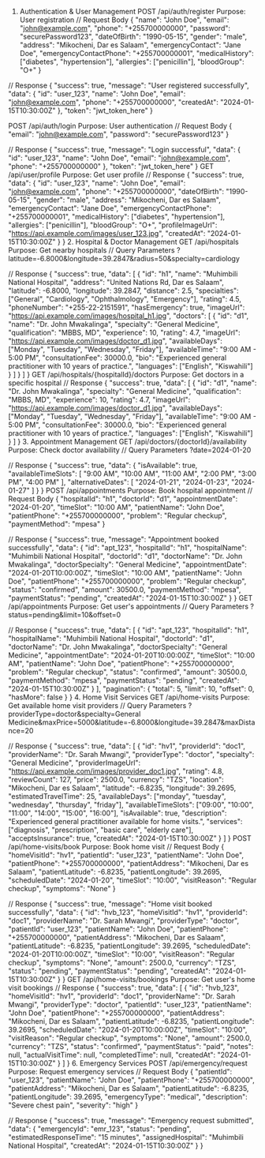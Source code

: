 1. Authentication & User Management
POST /api/auth/register
Purpose: User registration
// Request Body
{
  "name": "John Doe",
  "email": "john@example.com",
  "phone": "+255700000000",
  "password": "securePassword123",
  "dateOfBirth": "1990-05-15",
  "gender": "male",
  "address": "Mikocheni, Dar es Salaam",
  "emergencyContact": "Jane Doe",
  "emergencyContactPhone": "+255700000001",
  "medicalHistory": ["diabetes", "hypertension"],
  "allergies": ["penicillin"],
  "bloodGroup": "O+"
}

// Response
{
  "success": true,
  "message": "User registered successfully",
  "data": {
    "id": "user_123",
    "name": "John Doe",
    "email": "john@example.com",
    "phone": "+255700000000",
    "createdAt": "2024-01-15T10:30:00Z"
  },
  "token": "jwt_token_here"
}

POST /api/auth/login
Purpose: User authentication
// Request Body
{
  "email": "john@example.com",
  "password": "securePassword123"
}

// Response
{
  "success": true,
  "message": "Login successful",
  "data": {
    "id": "user_123",
    "name": "John Doe",
    "email": "john@example.com",
    "phone": "+255700000000"
  },
  "token": "jwt_token_here"
}
GET /api/user/profile
Purpose: Get user profile
// Response
{
  "success": true,
  "data": {
    "id": "user_123",
    "name": "John Doe",
    "email": "john@example.com",
    "phone": "+255700000000",
    "dateOfBirth": "1990-05-15",
    "gender": "male",
    "address": "Mikocheni, Dar es Salaam",
    "emergencyContact": "Jane Doe",
    "emergencyContactPhone": "+255700000001",
    "medicalHistory": ["diabetes", "hypertension"],
    "allergies": ["penicillin"],
    "bloodGroup": "O+",
    "profileImageUrl": "https://api.example.com/images/user_123.jpg",
    "createdAt": "2024-01-15T10:30:00Z"
  }
}
2. Hospital & Doctor Management
GET /api/hospitals
Purpose: Get nearby hospitals
// Query Parameters
?latitude=-6.8000&longitude=39.2847&radius=50&specialty=cardiology

// Response
{
  "success": true,
  "data": [
    {
      "id": "h1",
      "name": "Muhimbili National Hospital",
      "address": "United Nations Rd, Dar es Salaam",
      "latitude": -6.8000,
      "longitude": 39.2847,
      "distance": 2.5,
      "specialties": ["General", "Cardiology", "Ophthalmology", "Emergency"],
      "rating": 4.5,
      "phoneNumber": "+255-22-2151591",
      "hasEmergency": true,
      "imageUrl": "https://api.example.com/images/hospital_h1.jpg",
      "doctors": [
        {
          "id": "d1",
          "name": "Dr. John Mwakalinga",
          "specialty": "General Medicine",
          "qualification": "MBBS, MD",
          "experience": 10,
          "rating": 4.7,
          "imageUrl": "https://api.example.com/images/doctor_d1.jpg",
          "availableDays": ["Monday", "Tuesday", "Wednesday", "Friday"],
          "availableTime": "9:00 AM - 5:00 PM",
          "consultationFee": 30000.0,
          "bio": "Experienced general practitioner with 10 years of practice.",
          "languages": ["English", "Kiswahili"]
        }
      ]
    }
  ]
}
GET /api/hospitals/{hospitalId}/doctors
Purpose: Get doctors in a specific hospital
// Response
{
  "success": true,
  "data": [
    {
      "id": "d1",
      "name": "Dr. John Mwakalinga",
      "specialty": "General Medicine",
      "qualification": "MBBS, MD",
      "experience": 10,
      "rating": 4.7,
      "imageUrl": "https://api.example.com/images/doctor_d1.jpg",
      "availableDays": ["Monday", "Tuesday", "Wednesday", "Friday"],
      "availableTime": "9:00 AM - 5:00 PM",
      "consultationFee": 30000.0,
      "bio": "Experienced general practitioner with 10 years of practice.",
      "languages": ["English", "Kiswahili"]
    }
  ]
}
3. Appointment Management
GET /api/doctors/{doctorId}/availability
Purpose: Check doctor availability
// Query Parameters
?date=2024-01-20

// Response
{
  "success": true,
  "data": {
    "isAvailable": true,
    "availableTimeSlots": [
      "9:00 AM",
      "10:00 AM",
      "11:00 AM",
      "2:00 PM",
      "3:00 PM",
      "4:00 PM"
    ],
    "alternativeDates": [
      "2024-01-21",
      "2024-01-23",
      "2024-01-27"
    ]
  }
}
POST /api/appointments
Purpose: Book hospital appointment
// Request Body
{
  "hospitalId": "h1",
  "doctorId": "d1",
  "appointmentDate": "2024-01-20",
  "timeSlot": "10:00 AM",
  "patientName": "John Doe",
  "patientPhone": "+255700000000",
  "problem": "Regular checkup",
  "paymentMethod": "mpesa"
}

// Response
{
  "success": true,
  "message": "Appointment booked successfully",
  "data": {
    "id": "apt_123",
    "hospitalId": "h1",
    "hospitalName": "Muhimbili National Hospital",
    "doctorId": "d1",
    "doctorName": "Dr. John Mwakalinga",
    "doctorSpecialty": "General Medicine",
    "appointmentDate": "2024-01-20T10:00:00Z",
    "timeSlot": "10:00 AM",
    "patientName": "John Doe",
    "patientPhone": "+255700000000",
    "problem": "Regular checkup",
    "status": "confirmed",
    "amount": 30500.0,
    "paymentMethod": "mpesa",
    "paymentStatus": "pending",
    "createdAt": "2024-01-15T10:30:00Z"
  }
}
GET /api/appointments
Purpose: Get user's appointments
// Query Parameters
?status=pending&limit=10&offset=0

// Response
{
  "success": true,
  "data": [
    {
      "id": "apt_123",
      "hospitalId": "h1",
      "hospitalName": "Muhimbili National Hospital",
      "doctorId": "d1",
      "doctorName": "Dr. John Mwakalinga",
      "doctorSpecialty": "General Medicine",
      "appointmentDate": "2024-01-20T10:00:00Z",
      "timeSlot": "10:00 AM",
      "patientName": "John Doe",
      "patientPhone": "+255700000000",
      "problem": "Regular checkup",
      "status": "confirmed",
      "amount": 30500.0,
      "paymentMethod": "mpesa",
      "paymentStatus": "pending",
      "createdAt": "2024-01-15T10:30:00Z"
    }
  ],
  "pagination": {
    "total": 5,
    "limit": 10,
    "offset": 0,
    "hasMore": false
  }
}
4. Home Visit Services
GET /api/home-visits
Purpose: Get available home visit providers
// Query Parameters
?providerType=doctor&specialty=General Medicine&maxPrice=5000&latitude=-6.8000&longitude=39.2847&maxDistance=20

// Response
{
  "success": true,
  "data": [
    {
      "id": "hv1",
      "providerId": "doc1",
      "providerName": "Dr. Sarah Mwangi",
      "providerType": "doctor",
      "specialty": "General Medicine",
      "providerImageUrl": "https://api.example.com/images/provider_doc1.jpg",
      "rating": 4.8,
      "reviewCount": 127,
      "price": 2500.0,
      "currency": "TZS",
      "location": "Mikocheni, Dar es Salaam",
      "latitude": -6.8235,
      "longitude": 39.2695,
      "estimatedTravelTime": 25,
      "availableDays": ["monday", "tuesday", "wednesday", "thursday", "friday"],
      "availableTimeSlots": ["09:00", "10:00", "11:00", "14:00", "15:00", "16:00"],
      "isAvailable": true,
      "description": "Experienced general practitioner available for home visits.",
      "services": ["diagnosis", "prescription", "basic care", "elderly care"],
      "acceptsInsurance": true,
      "createdAt": "2024-01-15T10:30:00Z"
    }
  ]
}
POST /api/home-visits/book
Purpose: Book home visit
// Request Body
{
  "homeVisitId": "hv1",
  "patientId": "user_123",
  "patientName": "John Doe",
  "patientPhone": "+255700000000",
  "patientAddress": "Mikocheni, Dar es Salaam",
  "patientLatitude": -6.8235,
  "patientLongitude": 39.2695,
  "scheduledDate": "2024-01-20",
  "timeSlot": "10:00",
  "visitReason": "Regular checkup",
  "symptoms": "None"
}

// Response
{
  "success": true,
  "message": "Home visit booked successfully",
  "data": {
    "id": "hvb_123",
    "homeVisitId": "hv1",
    "providerId": "doc1",
    "providerName": "Dr. Sarah Mwangi",
    "providerType": "doctor",
    "patientId": "user_123",
    "patientName": "John Doe",
    "patientPhone": "+255700000000",
    "patientAddress": "Mikocheni, Dar es Salaam",
    "patientLatitude": -6.8235,
    "patientLongitude": 39.2695,
    "scheduledDate": "2024-01-20T10:00:00Z",
    "timeSlot": "10:00",
    "visitReason": "Regular checkup",
    "symptoms": "None",
    "amount": 2500.0,
    "currency": "TZS",
    "status": "pending",
    "paymentStatus": "pending",
    "createdAt": "2024-01-15T10:30:00Z"
  }
}
GET /api/home-visits/bookings
Purpose: Get user's home visit bookings
// Response
{
  "success": true,
  "data": [
    {
      "id": "hvb_123",
      "homeVisitId": "hv1",
      "providerId": "doc1",
      "providerName": "Dr. Sarah Mwangi",
      "providerType": "doctor",
      "patientId": "user_123",
      "patientName": "John Doe",
      "patientPhone": "+255700000000",
      "patientAddress": "Mikocheni, Dar es Salaam",
      "patientLatitude": -6.8235,
      "patientLongitude": 39.2695,
      "scheduledDate": "2024-01-20T10:00:00Z",
      "timeSlot": "10:00",
      "visitReason": "Regular checkup",
      "symptoms": "None",
      "amount": 2500.0,
      "currency": "TZS",
      "status": "confirmed",
      "paymentStatus": "paid",
      "notes": null,
      "actualVisitTime": null,
      "completedTime": null,
      "createdAt": "2024-01-15T10:30:00Z"
    }
  ]
}
6. Emergency Services
POST /api/emergency/request
Purpose: Request emergency services
// Request Body
{
  "patientId": "user_123",
  "patientName": "John Doe",
  "patientPhone": "+255700000000",
  "patientAddress": "Mikocheni, Dar es Salaam",
  "patientLatitude": -6.8235,
  "patientLongitude": 39.2695,
  "emergencyType": "medical",
  "description": "Severe chest pain",
  "severity": "high"
}

// Response
{
  "success": true,
  "message": "Emergency request submitted",
  "data": {
    "emergencyId": "emr_123",
    "status": "pending",
    "estimatedResponseTime": "15 minutes",
    "assignedHospital": "Muhimbili National Hospital",
    "createdAt": "2024-01-15T10:30:00Z"
  }
}